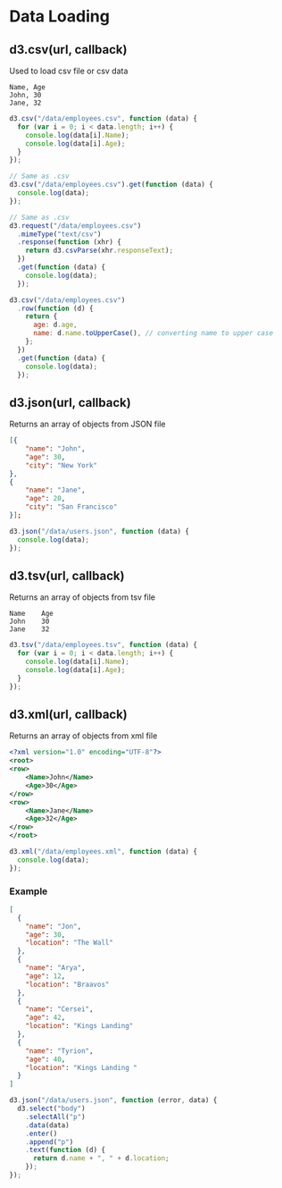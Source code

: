 # Data Loading

## d3.csv(url, callback)

Used to load csv file or csv data

```csv
Name, Age
John, 30
Jane, 32
```

```js
d3.csv("/data/employees.csv", function (data) {
  for (var i = 0; i < data.length; i++) {
    console.log(data[i].Name);
    console.log(data[i].Age);
  }
});

// Same as .csv
d3.csv("/data/employees.csv").get(function (data) {
  console.log(data);
});

// Same as .csv
d3.request("/data/employees.csv")
  .mimeType("text/csv")
  .response(function (xhr) {
    return d3.csvParse(xhr.responseText);
  })
  .get(function (data) {
    console.log(data);
  });

d3.csv("/data/employees.csv")
  .row(function (d) {
    return {
      age: d.age,
      name: d.name.toUpperCase(), // converting name to upper case
    };
  })
  .get(function (data) {
    console.log(data);
  });
```

## d3.json(url, callback)

Returns an array of objects from JSON file

```json
[{
    "name": "John",
    "age": 30,
    "city": "New York"
},
{
    "name": "Jane",
    "age": 20,
    "city": "San Francisco"
}];
```

```js
d3.json("/data/users.json", function (data) {
  console.log(data);
});
```

## d3.tsv(url, callback)

Returns an array of objects from tsv file

```tsv
Name    Age
John    30
Jane    32
```

```js
d3.tsv("/data/employees.tsv", function (data) {
  for (var i = 0; i < data.length; i++) {
    console.log(data[i].Name);
    console.log(data[i].Age);
  }
});
```

## d3.xml(url, callback)

Returns an array of objects from xml file

```xml
<?xml version="1.0" encoding="UTF-8"?>
<root>
<row>
    <Name>John</Name>
    <Age>30</Age>
</row>
<row>
    <Name>Jane</Name>
    <Age>32</Age>
</row>
</root>
```

```js
d3.xml("/data/employees.xml", function (data) {
  console.log(data);
});
```

### Example

```json
[
  {
    "name": "Jon",
    "age": 30,
    "location": "The Wall"
  },
  {
    "name": "Arya",
    "age": 12,
    "location": "Braavos"
  },
  {
    "name": "Cersei",
    "age": 42,
    "location": "Kings Landing"
  },
  {
    "name": "Tyrion",
    "age": 40,
    "location": "Kings Landing "
  }
]
```

```js
d3.json("/data/users.json", function (error, data) {
  d3.select("body")
    .selectAll("p")
    .data(data)
    .enter()
    .append("p")
    .text(function (d) {
      return d.name + ", " + d.location;
    });
});
```
